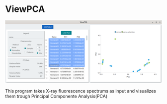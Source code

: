 # ViewPCA

![](images/viewpca.png)

This program takes X-ray fluorescence spectrums as input and visualizes them trough
Principal Componente Analysis(PCA)
